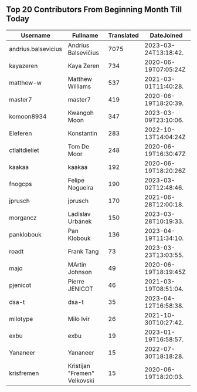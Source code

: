 ## Top 20 Contributors From Beginning Month Till Today ##
|Username|Fullname|Translated|DateJoined|
|--------|--------|----------|----------|
|andrius.balsevicius|Andrius Balsevičius|7075|2023-03-24T13:18:42.|
|kayazeren|Kaya Zeren|734|2020-06-19T07:05:24Z|
|matthew-w|Matthew Williams|537|2021-03-01T11:40:28.|
|master7|master7|419|2020-06-19T18:20:39.|
|komoon8934|Kwangoh Moon|347|2023-03-09T23:10:06.|
|Eleferen|Konstantin|283|2022-10-13T14:04:24Z|
|ctlaltdieliet|Tom De Moor|248|2020-06-19T16:30:47Z|
|kaakaa|kaakaa|192|2020-06-19T18:20:26Z|
|fnogcps|Felipe Nogueira|190|2023-03-02T12:48:46.|
|jprusch|jprusch|170|2021-06-28T12:00:18.|
|morgancz|Ladislav Urbánek|150|2023-03-28T10:19:33.|
|panklobouk|Pan Klobouk|136|2023-04-19T11:34:10.|
|roadt|Frank Tang|73|2023-03-23T13:03:55.|
|majo|MArtin Johnson|49|2020-06-19T18:19:45Z|
|pjenicot|Pierre JENICOT|46|2021-03-19T08:51:04.|
|dsa-t|dsa-t|35|2023-04-12T16:58:38.|
|milotype|Milo Ivir|26|2021-10-30T10:27:42.|
|exbu|exbu|19|2023-01-19T16:58:57.|
|Yananeer|Yananeer|15|2022-07-30T18:18:28.|
|krisfremen|Kristijan "Fremen" Velkovski|15|2020-06-19T18:20:03.|
